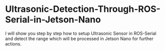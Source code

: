 # Ultrasonic-Detection-Through-ROS-Serial-in-Jetson-Nano
I will show you step by step how to setup Ultrasonic Sensor in ROS-Serial and detect the range which will be processed in Jetson Nano for further actions.
